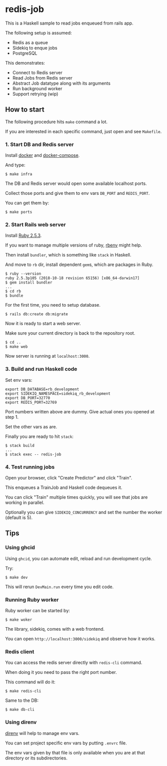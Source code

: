 # redis-job

This is a Haskell sample to read jobs enqueued from rails app.

The following setup is assumed:
- Redis as a queue
- Sidekiq to enque jobs
- PostgreSQL

This demonstrates:
- Connect to Redis server
- Read Jobs from Redis server
- Abstract Job datatype along with its arguments
- Run background worker
- Support retrying (wip)


## How to start

The following procedure hits `make` command a lot.

If you are interested in each specific command, just open and see `Makefile`.

### 1. Start DB and Redis server

Install [docker](https://docs.docker.com/install/) and [docker-compose](https://docs.docker.com/compose/install/).

And type:

```
$ make infra
```

The DB and Redis server would open some available localhost ports.

Collect those ports and give them to env vars `DB_PORT` and `REDIS_PORT`.

You can get them by:

```
$ make ports
```

### 2. Start Rails web server

Install [Ruby 2.5.3](https://www.ruby-lang.org/en/news/2018/10/18/ruby-2-5-3-released/).

If you want to manage multiple versions of ruby, [rbenv](https://github.com/rbenv/rbenv) might help.

Then install `bundler`, which is something like `stack` in Haskell.

And move to `rb` dir, install dependent `gem`s, which are packages in Ruby.

```
$ ruby --version
ruby 2.5.3p105 (2018-10-18 revision 65156) [x86_64-darwin17]
$ gem install bundler
...
$ cd rb
$ bundle
```

For the first time, you need to setup database.

```
$ rails db:create db:migrate
```

Now it is ready to start a web server.

Make sure your current directory is back to the repository root.

```
$ cd ..
$ make web
```

Now server is running at `localhost:3000`.

### 3. Build and run Haskell code

Set env vars:

```
export DB_DATABASE=rb_development
export SIDEKIQ_NAMESPACE=sidekiq_rb_development
export DB_PORT=32770
export REDIS_PORT=32769
```

Port numbers written above are dummy. 
Give actual ones you opened at step 1.

Set the other vars as are.

Finally you are ready to hit `stack`:

```
$ stack build
...
$ stack exec -- redis-job
```

### 4. Test running jobs

Open your browser, click "Create Predictor" and click "Train".

This enqueues a TrainJob and Haskell code dequeues it.

You can click "Train" multiple times quickly, you will see that jobs are working in parallel.

Optionally you can give `SIDEKIQ_CONCURRENCY` and set the number the worker (default is 5).

## Tips

### Using ghcid

Using `ghcid`, you can automate edit, reload and run development cycle.

Try:

```
$ make dev
```

This will rerun `DevMain.run` every time you edit code.

### Running Ruby worker

Ruby worker can be started by:

```
$ make woker
```

The library, sidekiq, comes with a web frontend.

You can open `http://localhost:3000/sidekiq` and observe how it works.

### Redis client

You can access the redis server directly with `redis-cli` command.

When doing it you need to pass the right port number.

This command will do it:

```
$ make redis-cli
```

Same to the DB:

```
$ make db-cli
```

### Using direnv

[direnv](https://direnv.net/) will help to manage env vars.

You can set project specific env vars by putting `.envrc` file.

The env vars given by that file is only available when you are at that directory or its subdirectories.
